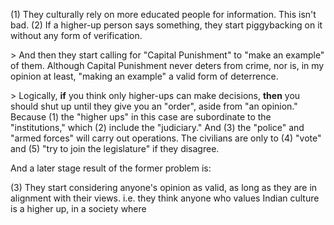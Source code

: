 
(1) They culturally rely on more educated people for information. This isn't bad.
(2) If a higher-up person says something, they start piggybacking on it without any form of verification.

\> And then they start calling for "Capital Punishment" to "make an example" of them. Although Capital Punishment never deters from crime, nor is, in my opinion at least, "making an example" a valid form of deterrence.

\> Logically, **if** you think only higher-ups can make decisions, **then** you should shut up until they give you an "order", aside from "an opinion." Because (1) the "higher ups" in this case are subordinate to the "institutions," which (2) include the "judiciary." And (3) the "police" and "armed forces" will carry out operations. The civilians are only to (4) "vote" and (5) "try to join the legislature" if they disagree.

And a later stage result of the former problem is:

(3) They start considering anyone's opinion as valid, as long as they are in alignment with their views. i.e. they think anyone who values Indian culture is a higher up, in a society where